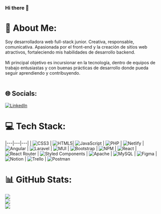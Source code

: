 ### Hi there 👋

# 💫 About Me:
Soy desarrolladora web full-stack junior. Creativa, responsable, comunicativa. Apasionada por el front-end y la creación de sitios web atractivos, fortaleciendo mis habilidades de desarrollo backend. <br><br>Mi principal objetivo es incursionar en la tecnología, dentro de equipos de trabajo entusiastas y con buenas prácticas de desarrollo donde pueda seguir aprendiendo y contribuyendo.<br><br>


## 🌐 Socials:
[![LinkedIn](https://img.shields.io/badge/LinkedIn-%230077B5.svg?logo=linkedin&logoColor=white)](https://linkedin.com/in/www.linkedin.com/in/sharon-infante) 

# 💻 Tech Stack:
|---|---|---|
| ![CSS3](https://img.shields.io/badge/css3-%231572B6.svg?style=for-the-badge&logo=css3&logoColor=white) | ![HTML5](https://img.shields.io/badge/html5-%23E34F26.svg?style=for-the-badge&logo=html5&logoColor=white)| ![JavaScript](https://img.shields.io/badge/javascript-%23323330.svg?style=for-the-badge&logo=javascript&logoColor=%23F7DF1E) | ![PHP](https://img.shields.io/badge/php-%23777BB4.svg?style=for-the-badge&logo=php&logoColor=white) | ![Netlify](https://img.shields.io/badge/netlify-%23000000.svg?style=for-the-badge&logo=netlify&logoColor=#00C7B7) | ![Angular](https://img.shields.io/badge/angular-%23DD0031.svg?style=for-the-badge&logo=angular&logoColor=white) | ![Laravel](https://img.shields.io/badge/laravel-%23FF2D20.svg?style=for-the-badge&logo=laravel&logoColor=white) | ![MUI](https://img.shields.io/badge/MUI-%230081CB.svg?style=for-the-badge&logo=material-ui&logoColor=white) | ![Bootstrap](https://img.shields.io/badge/bootstrap-%23563D7C.svg?style=for-the-badge&logo=bootstrap&logoColor=white) | ![NPM](https://img.shields.io/badge/NPM-%23000000.svg?style=for-the-badge&logo=npm&logoColor=white) | ![React](https://img.shields.io/badge/react-%2320232a.svg?style=for-the-badge&logo=react&logoColor=%2361DAFB) | ![React Router](https://img.shields.io/badge/React_Router-CA4245?style=for-the-badge&logo=react-router&logoColor=white) | ![Styled Components](https://img.shields.io/badge/styled--components-DB7093?style=for-the-badge&logo=styled-components&logoColor=white) | ![Apache](https://img.shields.io/badge/apache-%23D42029.svg?style=for-the-badge&logo=apache&logoColor=white) | ![MySQL](https://img.shields.io/badge/mysql-%2300f.svg?style=for-the-badge&logo=mysql&logoColor=white) |	![Figma](https://img.shields.io/badge/figma-%23F24E1E.svg?style=for-the-badge&logo=figma&logoColor=white) | ![Notion](https://img.shields.io/badge/Notion-%23000000.svg?style=for-the-badge&logo=notion&logoColor=white) | ![Trello](https://img.shields.io/badge/Trello-%23026AA7.svg?style=for-the-badge&logo=Trello&logoColor=white) | ![Postman](https://img.shields.io/badge/Postman-FF6C37?style=for-the-badge&logo=postman&logoColor=white)
# 📊 GitHub Stats:
![](https://github-readme-stats.vercel.app/api?username=SharonInfante&theme=nightowl&hide_border=false&include_all_commits=false&count_private=false)<br/>
![](https://github-readme-streak-stats.herokuapp.com/?user=SharonInfante&theme=nightowl&hide_border=false)<br/>
![](https://github-readme-stats.vercel.app/api/top-langs/?username=SharonInfante&theme=nightowl&hide_border=false&include_all_commits=false&count_private=false&layout=compact)


<!-- Proudly created with GPRM ( https://gprm.itsvg.in ) -->
